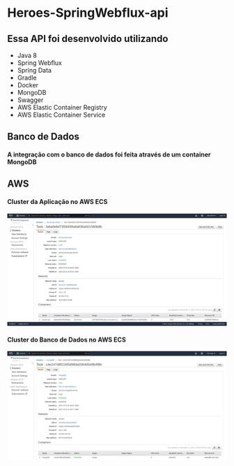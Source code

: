 # Heroes-SpringWebflux-api

<!-- [Heroes-SpringWebflux-api ](http://18.228.17.22:8080/webjars/swagger-ui/index.html?configUrl=/v3/api-docs/swagger-config#/) on AWS Elastic Container Service  -->

## Essa API foi desenvolvido utilizando

* Java 8
* Spring Webflux
* Spring Data
* Gradle
* Docker
* MongoDB
* Swagger
* AWS Elastic Container Registry
* AWS Elastic Container Service

## Banco de Dados

#### A integração com o banco de dados foi feita através de um container MongoDB

## AWS

#### Cluster da Aplicação no AWS ECS

![.](./heroes-api-aws.png)

#### Cluster do Banco de Dados no AWS ECS

![.](./mongo-aws.png)

